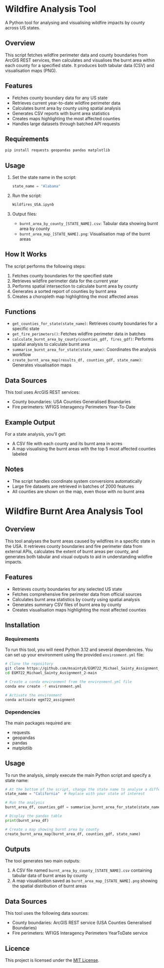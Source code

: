 # Wildfire Analysis Tool

A Python tool for analysing and visualising wildfire impacts by county across US states.

## Overview

This script fetches wildfire perimeter data and county boundaries from ArcGIS REST services, then calculates and visualises the burnt area within each county for a specified state. It produces both tabular data (CSV) and visualisation maps (PNG).

## Features

- Fetches county boundary data for any US state
- Retrieves current year-to-date wildfire perimeter data
- Calculates burnt area by county using spatial analysis
- Generates CSV reports with burnt area statistics
- Creates maps highlighting the most affected counties
- Handles large datasets through batched API requests

## Requirements

```python
pip install requests geopandas pandas matplotlib
```

## Usage

1. Set the state name in the script:
   ```python
   state_name = "Alabama"
   ```

2. Run the script:
   ```python
   Wildfires_USA.ipynb
   ```

3. Output files:
   - `burnt_area_by_county_[STATE_NAME].csv`: Tabular data showing burnt area by county
   - `burnt_area_map_[STATE_NAME].png`: Visualisation map of the burnt areas

## How It Works

The script performs the following steps:

1. Fetches county boundaries for the specified state
2. Retrieves wildfire perimeter data for the current year
3. Performs spatial intersection to calculate burnt area by county
4. Generates a sorted report of counties by burnt area
5. Creates a choropleth map highlighting the most affected areas

## Functions

- `get_counties_for_state(state_name)`: Retrieves county boundaries for a specific state
- `get_fire_perimeters()`: Fetches wildfire perimeter data in batches
- `calculate_burnt_area_by_county(counties_gdf, fires_gdf)`: Performs spatial analysis to calculate burnt area
- `summarise_burnt_area_for_state(state_name)`: Coordinates the analysis workflow
- `create_burnt_area_map(results_df, counties_gdf, state_name)`: Generates visualisation maps

## Data Sources

This tool uses ArcGIS REST services:
- County boundaries: USA Counties Generalised Boundaries
- Fire perimeters: WFIGS Interagency Perimeters Year-To-Date

## Example Output

For a state analysis, you'll get:
- A CSV file with each county and its burnt area in acres
- A map visualising the burnt areas with the top 5 most affected counties labeled

## Notes

- The script handles coordinate system conversions automatically
- Large fire datasets are retrieved in batches of 2000 features
- All counties are shown on the map, even those with no burnt area
# Wildfire Burnt Area Analysis Tool

## Overview
This tool analyses the burnt areas caused by wildfires in a specific state in the USA. It retrieves county boundaries and fire perimeter data from external APIs, calculates the extent of burnt areas per county, and generates both tabular and visual outputs to aid in understanding wildfire impacts.

## Features
- Retrieves county boundaries for any selected US state
- Fetches comprehensive fire perimeter data from official sources
- Calculates burnt area statistics by county using spatial analysis
- Generates summary CSV files of burnt area by county
- Creates visualisation maps highlighting the most affected counties

## Installation

### Requirements
To run this tool, you will need Python 3.12 and several dependencies. You can set up your environment using the provided `environment.yml` file:

```bash
# Clone the repository
git clone https://github.com/msainty8/EGM722_Michael_Sainty_Assignment_2.git
cd EGM722_Michael_Sainty_Assignment_2-main

# Create a conda environment from the environment.yml file
conda env create -f environment.yml

# Activate the environment 
conda activate egm722_assignment
```

### Dependencies
The main packages required are:
- requests
- geopandas
- pandas
- matplotlib

## Usage
To run the analysis, simply execute the main Python script and specify a state name:

```python
# At the bottom of the script, change the state name to analyse a different state
state_name = "California"  # Replace with your state of interest

# Run the analysis
burnt_area_df, counties_gdf = summarise_burnt_area_for_state(state_name)

# Display the pandas table
print(burnt_area_df)

# Create a map showing burnt area by county
create_burnt_area_map(burnt_area_df, counties_gdf, state_name)
```

## Outputs
The tool generates two main outputs:
1. A CSV file named `burnt_area_by_county_[STATE_NAME].csv` containing tabular data of burnt areas by county
2. A map visualisation saved as `burnt_area_map_[STATE_NAME].png` showing the spatial distribution of burnt areas

## Data Sources
This tool uses the following data sources:
- County boundaries: ArcGIS REST service (USA Counties Generalised Boundaries)
- Fire perimeters: WFIGS Interagency Perimeters YearToDate service

## Licence
This project is licensed under the [MIT License](https://github.com/msainty8/EGM722_Michael_Sainty_Assignment_2/blob/main/LICENSE).
